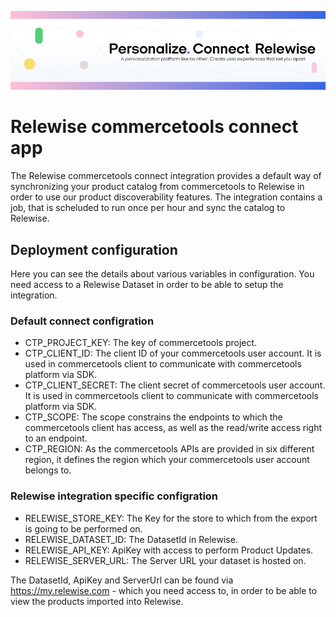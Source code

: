 <p align="center">
  <a href="https://relewise.com/">
    <img alt="Relewise logo" src=".github/banner.png">
  </a>
</p>

# Relewise commercetools connect app

The Relewise commercetools connect integration provides a default way of synchronizing your product catalog from commercetools to Relewise in order to use our product discoverability features.
The integration contains a job, that is scheluded to run once per hour and sync the catalog to Relewise.

## Deployment configuration

Here you can see the details about various variables in configuration. You need access to a Relewise Dataset in order to be able to setup the integration.

### Default connect configration
- CTP_PROJECT_KEY: The key of commercetools project.
- CTP_CLIENT_ID: The client ID of your commercetools user account. It is used in commercetools client to communicate with commercetools platform via SDK.
- CTP_CLIENT_SECRET: The client secret of commercetools user account. It is used in commercetools client to communicate with commercetools platform via SDK.
- CTP_SCOPE: The scope constrains the endpoints to which the commercetools client has access, as well as the read/write access right to an endpoint.
- CTP_REGION: As the commercetools APIs are provided in six different region, it defines the region which your commercetools user account belongs to.
  
### Relewise integration specific configration
- RELEWISE_STORE_KEY: The Key for the store to which from the export is going to be performed on.
- RELEWISE_DATASET_ID: The DatasetId in Relewise.
- RELEWISE_API_KEY: ApiKey with access to perform Product Updates.
- RELEWISE_SERVER_URL: The Server URL your dataset is hosted on.

The DatasetId, ApiKey and ServerUrl can be found via https://my.relewise.com - which you need access to, in order to be able to view the products imported into Relewise.
